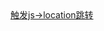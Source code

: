 <!DOCTYPE html>
<html>
	<head>
	</head>
	<body>
		<a href="https://spark.adobe.com/page/jXxnCAJzs2ZXY/"></a>
		<a href="javascript:gogo()">触发js->location跳转</a>
	</body>
</html>
